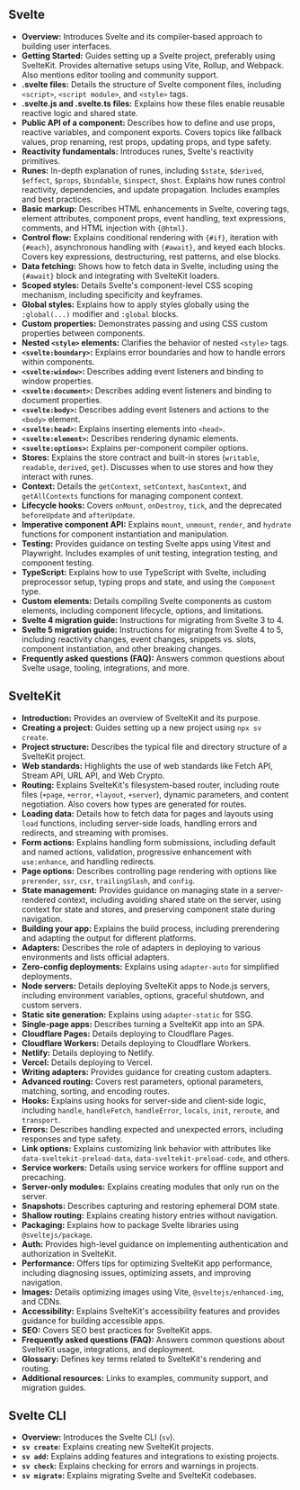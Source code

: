 
## Svelte

* **Overview:** Introduces Svelte and its compiler-based approach to building user interfaces.
* **Getting Started:** Guides setting up a Svelte project, preferably using SvelteKit.  Provides alternative setups using Vite, Rollup, and Webpack.  Also mentions editor tooling and community support.
* **.svelte files:** Details the structure of Svelte component files, including `<script>`, `<script module>`, and `<style>` tags.
* **.svelte.js and .svelte.ts files:** Explains how these files enable reusable reactive logic and shared state.
* **Public API of a component:** Describes how to define and use props, reactive variables, and component exports.  Covers topics like fallback values, prop renaming, rest props, updating props, and type safety.
* **Reactivity fundamentals:** Introduces runes, Svelte's reactivity primitives.
* **Runes:** In-depth explanation of runes, including `$state`, `$derived`, `$effect`, `$props`, `$bindable`, `$inspect`, `$host`.  Explains how runes control reactivity, dependencies, and update propagation.  Includes examples and best practices.
* **Basic markup:** Describes HTML enhancements in Svelte, covering tags, element attributes, component props, event handling, text expressions, comments, and HTML injection with `{@html}`.
* **Control flow:**  Explains conditional rendering with `{#if}`, iteration with `{#each}`, asynchronous handling with `{#await}`, and keyed each blocks.  Covers key expressions, destructuring, rest patterns, and else blocks.
* **Data fetching:**  Shows how to fetch data in Svelte, including using the `{#await}` block and integrating with SvelteKit loaders.
* **Scoped styles:**  Details Svelte's component-level CSS scoping mechanism, including specificity and keyframes.
* **Global styles:**  Explains how to apply styles globally using the `:global(...)` modifier and `:global` blocks.
* **Custom properties:**  Demonstrates passing and using CSS custom properties between components.
* **Nested `<style>` elements:**  Clarifies the behavior of nested `<style>` tags.
* **`<svelte:boundary>`:**  Explains error boundaries and how to handle errors within components.
* **`<svelte:window>`:**  Describes adding event listeners and binding to window properties.
* **`<svelte:document>`:** Describes adding event listeners and binding to document properties.
* **`<svelte:body>`:**  Describes adding event listeners and actions to the `<body>` element.
* **`<svelte:head>`:**  Explains inserting elements into `<head>`.
* **`<svelte:element>`:**  Describes rendering dynamic elements.
* **`<svelte:options>`:**  Explains per-component compiler options.
* **Stores:** Explains the store contract and built-in stores (`writable`, `readable`, `derived`, `get`).  Discusses when to use stores and how they interact with runes.
* **Context:**  Details the `getContext`, `setContext`, `hasContext`, and `getAllContexts` functions for managing component context.
* **Lifecycle hooks:**  Covers `onMount`, `onDestroy`, `tick`, and the deprecated `beforeUpdate` and `afterUpdate`.
* **Imperative component API:**  Explains `mount`, `unmount`, `render`, and `hydrate` functions for component instantiation and manipulation.
* **Testing:**  Provides guidance on testing Svelte apps using Vitest and Playwright. Includes examples of unit testing, integration testing, and component testing.
* **TypeScript:**  Explains how to use TypeScript with Svelte, including preprocessor setup, typing props and state, and using the `Component` type.
* **Custom elements:**  Details compiling Svelte components as custom elements, including component lifecycle, options, and limitations.
* **Svelte 4 migration guide:** Instructions for migrating from Svelte 3 to 4.
* **Svelte 5 migration guide:**  Instructions for migrating from Svelte 4 to 5, including reactivity changes, event changes, snippets vs. slots, component instantiation, and other breaking changes.
* **Frequently asked questions (FAQ):** Answers common questions about Svelte usage, tooling, integrations, and more.


## SvelteKit

* **Introduction:** Provides an overview of SvelteKit and its purpose.
* **Creating a project:** Guides setting up a new project using `npx sv create`.
* **Project structure:**  Describes the typical file and directory structure of a SvelteKit project.
* **Web standards:**  Highlights the use of web standards like Fetch API, Stream API, URL API, and Web Crypto.
* **Routing:** Explains SvelteKit's filesystem-based router, including route files (`+page`, `+error`, `+layout`, `+server`), dynamic parameters, and content negotiation. Also covers how types are generated for routes.
* **Loading data:**  Details how to fetch data for pages and layouts using `load` functions, including server-side loads, handling errors and redirects, and streaming with promises.
* **Form actions:**  Explains handling form submissions, including default and named actions, validation, progressive enhancement with `use:enhance`, and handling redirects.
* **Page options:** Describes controlling page rendering with options like `prerender`, `ssr`, `csr`, `trailingSlash`, and `config`.
* **State management:**  Provides guidance on managing state in a server-rendered context, including avoiding shared state on the server, using context for state and stores, and preserving component state during navigation.
* **Building your app:**  Explains the build process, including prerendering and adapting the output for different platforms.
* **Adapters:**  Describes the role of adapters in deploying to various environments and lists official adapters.
* **Zero-config deployments:** Explains using `adapter-auto` for simplified deployments.
* **Node servers:**  Details deploying SvelteKit apps to Node.js servers, including environment variables, options, graceful shutdown, and custom servers.
* **Static site generation:**  Explains using `adapter-static` for SSG.
* **Single-page apps:**  Describes turning a SvelteKit app into an SPA.
* **Cloudflare Pages:**  Details deploying to Cloudflare Pages.
* **Cloudflare Workers:**  Details deploying to Cloudflare Workers.
* **Netlify:**  Details deploying to Netlify.
* **Vercel:**  Details deploying to Vercel.
* **Writing adapters:**  Provides guidance for creating custom adapters.
* **Advanced routing:**  Covers rest parameters, optional parameters, matching, sorting, and encoding routes.
* **Hooks:**  Explains using hooks for server-side and client-side logic, including `handle`, `handleFetch`, `handleError`, `locals`, `init`, `reroute`, and `transport`.
* **Errors:**  Describes handling expected and unexpected errors, including responses and type safety.
* **Link options:**  Explains customizing link behavior with attributes like `data-sveltekit-preload-data`, `data-sveltekit-preload-code`, and others.
* **Service workers:**  Details using service workers for offline support and precaching.
* **Server-only modules:**  Explains creating modules that only run on the server.
* **Snapshots:**  Describes capturing and restoring ephemeral DOM state.
* **Shallow routing:**  Explains creating history entries without navigation.
* **Packaging:** Explains how to package Svelte libraries using `@sveltejs/package`.
* **Auth:** Provides high-level guidance on implementing authentication and authorization in SvelteKit.
* **Performance:**  Offers tips for optimizing SvelteKit app performance, including diagnosing issues, optimizing assets, and improving navigation.
* **Images:**  Details optimizing images using Vite, `@sveltejs/enhanced-img`, and CDNs.
* **Accessibility:**  Explains SvelteKit's accessibility features and provides guidance for building accessible apps.
* **SEO:**  Covers SEO best practices for SvelteKit apps.
* **Frequently asked questions (FAQ):**  Answers common questions about SvelteKit usage, integrations, and deployment.
* **Glossary:** Defines key terms related to SvelteKit's rendering and routing.
* **Additional resources:**  Links to examples, community support, and migration guides.


## Svelte CLI

* **Overview:**  Introduces the Svelte CLI (`sv`).
* **`sv create`:** Explains creating new SvelteKit projects.
* **`sv add`:** Explains adding features and integrations to existing projects.
* **`sv check`:**  Explains checking for errors and warnings in projects.
* **`sv migrate`:** Explains migrating Svelte and SvelteKit codebases.


